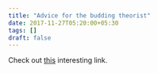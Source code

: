 ```yaml
---
title: "Advice for the budding theorist"
date: 2017-11-27T05:20:00+05:30
tags: []
draft: false
---
```


Check out [this](https://windowsontheory.org/2015/11/03/advice-for-the-budding-theorist/) interesting link.
